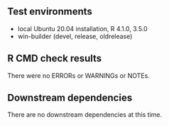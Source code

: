 ## Test environments

- local Ubuntu 20.04 installation, R 4.1.0, 3.5.0
- win-builder (devel, release, oldrelease)

## R CMD check results

There were no ERRORs or WARNINGs or NOTEs.

## Downstream dependencies

There are no downstream dependencies at this time.
